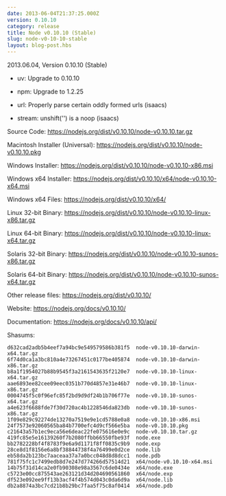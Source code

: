 ```yaml
---
date: 2013-06-04T21:37:25.000Z
version: 0.10.10
category: release
title: Node v0.10.10 (Stable)
slug: node-v0-10-10-stable
layout: blog-post.hbs
---
```


2013.06.04, Version 0.10.10 (Stable)

* uv: Upgrade to 0.10.10

* npm: Upgrade to 1.2.25

* url: Properly parse certain oddly formed urls (isaacs)

* stream: unshift('') is a noop (isaacs)

Source Code: https://nodejs.org/dist/v0.10.10/node-v0.10.10.tar.gz

Macintosh Installer (Universal): https://nodejs.org/dist/v0.10.10/node-v0.10.10.pkg

Windows Installer: https://nodejs.org/dist/v0.10.10/node-v0.10.10-x86.msi

Windows x64 Installer: https://nodejs.org/dist/v0.10.10/x64/node-v0.10.10-x64.msi

Windows x64 Files: https://nodejs.org/dist/v0.10.10/x64/

Linux 32-bit Binary: https://nodejs.org/dist/v0.10.10/node-v0.10.10-linux-x86.tar.gz

Linux 64-bit Binary: https://nodejs.org/dist/v0.10.10/node-v0.10.10-linux-x64.tar.gz

Solaris 32-bit Binary: https://nodejs.org/dist/v0.10.10/node-v0.10.10-sunos-x86.tar.gz

Solaris 64-bit Binary: https://nodejs.org/dist/v0.10.10/node-v0.10.10-sunos-x64.tar.gz

Other release files: https://nodejs.org/dist/v0.10.10/

Website: https://nodejs.org/docs/v0.10.10/

Documentation: https://nodejs.org/docs/v0.10.10/api/

Shasums:

```
d632cad2adb5b4eef7a94bc9e549579586b381f5  node-v0.10.10-darwin-x64.tar.gz
6f74d0ca1a3bc810a4e73267451c0177be405874  node-v0.10.10-darwin-x86.tar.gz
b8a1f1954027b88b9545f3a2161543635f2120e7  node-v0.10.10-linux-x64.tar.gz
aae6893ee82cee09eec0351b770d4857e31e46b7  node-v0.10.10-linux-x86.tar.gz
0004745f5c0f96efc85f2bd9d9df24b1b706f77e  node-v0.10.10-sunos-x64.tar.gz
a4e623f6688fde7f30d720ac4b1228546da823db  node-v0.10.10-sunos-x86.tar.gz
1f09e829c92274de13270a7519e9e1cd5788e0a8  node-v0.10.10-x86.msi
24f7573e92060565ba84b7700efc4d9cf566e5ba  node-v0.10.10.pkg
c21643a57b1ec9eca56e6deac22fe075616e0e9c  node-v0.10.10.tar.gz
419fc85e5e16139260f7b2080ffbb66550fbe93f  node.exe
bb2782228bf4f8783f9e6a9d1171f8ff0835c9b9  node.exp
28ce8d1f8156e6a8bf38844738f4a76499e0d2ce  node.lib
eb58da2b123bc7aaceaa37a7a0bcc048d8d8dcc1  node.pdb
781f75fc1c7499edb8d7e247d774266d57514d21  x64/node-v0.10.10-x64.msi
14b75f31d14ca2e0fb90308e98a3567c6de0434e  x64/node.exe
c5723e00cc875543ae263121d34d204690561860  x64/node.exp
df523e092ee9ff13b3acf4f4b574d043c0da6d9a  x64/node.lib
db2a8874a3bc7cd21b8b29bc7faa5f75c8af0414  x64/node.pdb
```
